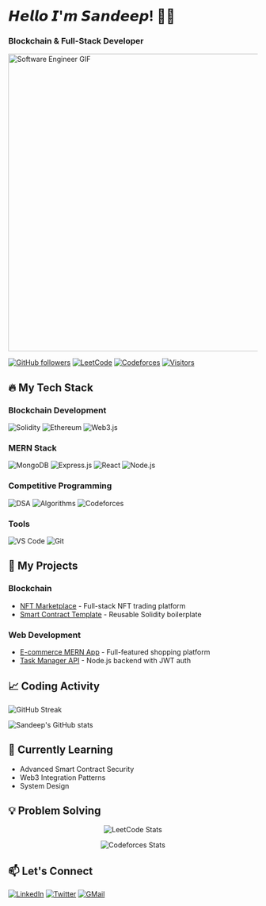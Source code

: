 # 𝙃𝙚𝙡𝙡𝙤 𝙄'𝙢 𝙎𝙖𝙣𝙙𝙚𝙚𝙥! 👨‍💻
### Blockchain & Full-Stack Developer
<img src="https://media.giphy.com/media/qgQUggAC3Pfv687qPC/giphy.gif" width="600" alt="Software Engineer GIF">

[![GitHub followers](https://img.shields.io/github/followers/sandeep131431?style=social)](https://github.com/sandeep131431)
[![LeetCode](https://img.shields.io/badge/dynamic/json?style=for-the-badge&labelColor=black&color=%23ffa116&label=LeetCode&query=solved&url=https%3A%2F%2Fleetcode-badge.vercel.app%2Fapi%2Fusers%2Fsandeep131431&logo=leetcode&logoColor=yellow)](https://leetcode.com/sandeep131431)
[![Codeforces](https://img.shields.io/badge/Codeforces-1F8ACB?style=for-the-badge&logo=codeforces&logoColor=white)](https://codeforces.com/profile/sandeep131431)
[![Visitors](https://komarev.com/ghpvc/?username=sandeep131431&label=Profile%20views&color=0e75b6&style=flat)](https://github.com/sandeep131431)

## 🔥 My Tech Stack

### Blockchain Development
![Solidity](https://img.shields.io/badge/Solidity-363636?style=for-the-badge&logo=solidity&logoColor=white)
![Ethereum](https://img.shields.io/badge/Ethereum-3C3C3D?style=for-the-badge&logo=ethereum&logoColor=white)
![Web3.js](https://img.shields.io/badge/Web3.js-F16822?style=for-the-badge&logo=web3.js&logoColor=white)

### MERN Stack
![MongoDB](https://img.shields.io/badge/MongoDB-47A248?style=for-the-badge&logo=mongodb&logoColor=white)
![Express.js](https://img.shields.io/badge/Express.js-000000?style=for-the-badge&logo=express&logoColor=white)
![React](https://img.shields.io/badge/React-61DAFB?style=for-the-badge&logo=react&logoColor=black)
![Node.js](https://img.shields.io/badge/Node.js-339933?style=for-the-badge&logo=node.js&logoColor=white)

### Competitive Programming
![DSA](https://img.shields.io/badge/Data_Structures-FF6B00?style=for-the-badge&logo=leetcode&logoColor=white)
![Algorithms](https://img.shields.io/badge/Algorithms-00BFFF?style=for-the-badge&logo=python&logoColor=white)
![Codeforces](https://img.shields.io/badge/Codeforces-1F8ACB?style=for-the-badge&logo=codeforces&logoColor=white)

### Tools
![VS Code](https://img.shields.io/badge/VS_Code-007ACC?style=for-the-badge&logo=visual-studio-code&logoColor=white)
![Git](https://img.shields.io/badge/Git-F05032?style=for-the-badge&logo=git&logoColor=white)

## 🚀 My Projects

### Blockchain
- [NFT Marketplace](https://github.com/...) - Full-stack NFT trading platform
- [Smart Contract Template](https://github.com/...) - Reusable Solidity boilerplate

### Web Development
- [E-commerce MERN App](https://github.com/...) - Full-featured shopping platform
- [Task Manager API](https://github.com/...) - Node.js backend with JWT auth

## 📈 Coding Activity

![GitHub Streak](https://streak-stats.demolab.com?user=sandeep131431&theme=radical)

![Sandeep's GitHub stats](https://github-readme-stats.vercel.app/api?username=sandeep131431&show_icons=true&theme=radical)

## 🌱 Currently Learning
- Advanced Smart Contract Security
- Web3 Integration Patterns
- System Design

## 💡 Problem Solving
<p align="center">
  <img src="https://leetcard.jacoblin.cool/sandeep131431?theme=dark&font=Karma&ext=contest&width=1000" alt="LeetCode Stats">
</p>

<p align="center">
  <img src="https://codeforces-readme-stats.vercel.app/api/card?username=sandeep131431&width=1000" alt="Codeforces Stats">
</p>

## 📫 Let's Connect
[![LinkedIn](https://img.shields.io/badge/LinkedIn-0077B5?style=for-the-badge&logo=linkedin&logoColor=white)](https://linkedin.com/in/yourprofile)
[![Twitter](https://img.shields.io/badge/Twitter-1DA1F2?style=for-the-badge&logo=twitter&logoColor=white)](https://twitter.com/yourhandle)
[![GMail](https://img.shields.io/badge/Gmail-D14836?style=for-the-badge&logo=gmail&logoColor=white)](mailto:youremail@gmail.com)
